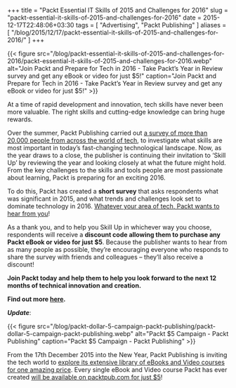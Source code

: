 +++
title = "Packt Essential IT Skills of 2015 and Challenges for 2016"
slug = "packt-essential-it-skills-of-2015-and-challenges-for-2016"
date = 2015-12-17T22:48:06+03:30
tags = [ "Advertising", "Packt Publishing" ]
aliases = [ "/blog/2015/12/17/packt-essential-it-skills-of-2015-and-challenges-for-2016/" ]
+++

{{< figure src="/blog/packt-essential-it-skills-of-2015-and-challenges-for-2016/packt-essential-it-skills-of-2015-and-challenges-for-2016.webp" alt="Join Packt and Prepare for Tech in 2016 - Take Packt’s Year in Review survey and get any eBook or video for just $5!" caption="Join Packt and Prepare for Tech in 2016 - Take Packt’s Year in Review survey and get any eBook or video for just $5!" >}}

At a time of rapid development and innovation, tech skills have never been more valuable. The right skills and cutting-edge knowledge can bring huge rewards.

Over the summer, Packt Publishing carried out [a survey of more than 20,000 people from across the world of tech](http://bit.ly/1NYBOs3), to investigate what skills are most important in today’s fast-changing technological landscape. Now, as the year draws to a close, the publisher is continuing their invitation to ‘Skill Up’ by reviewing the year and looking closely at what the future might hold. From the key challenges to the skills and tools people are most passionate about learning, Packt is preparing for an exciting 2016.

<!--more-->

To do this, Packt has created a __short survey__ that asks respondents what was significant in 2015, and what trends and challenges look set to dominate technology in 2016. [Whatever your area of tech, Packt wants to hear from you](http://bit.ly/1HScEds)!

As a thank you, and to help you Skill Up in whichever way you choose, respondents will receive a __discount code allowing them to purchase any Packt eBook or video for just $5__. Because the publisher wants to hear from as many people as possible, they’re encouraging everyone who responds to share the survey with friends and colleagues – they’ll also receive a discount!

__Join Packt today and help them to help you look forward to the next 12 months of technical innovation and creation.__

__Find out more [here](http://bit.ly/1HScEds).__

**_Update_**:

{{< figure src="/blog/packt-dollar-5-campaign-packt-publishing/packt-dollar-5-campaign-packt-publishing.webp" alt="Packt $5 Campaign - Packt Publishing" caption="Packt $5 Campaign - Packt Publishing" >}}

From the 17th December 2015 into the New Year, Packt Publishing is inviting the tech world to [explore its extensive library of eBooks and Video courses for one amazing price](https://www.packtpub.com/?utm_source=JK-babaei&utm_medium=referral&utm_campaign=OME5D2015). Every single eBook and Video course Packt has ever created [will be available on packtpub.com for just $5](https://www.packtpub.com/?utm_source=JK-babaei&utm_medium=referral&utm_campaign=OME5D2015)!
